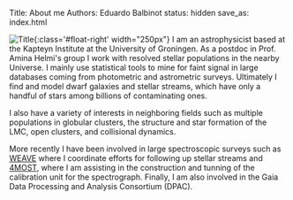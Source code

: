 Title: About me
Authors: Eduardo Balbinot
status: hidden
save_as: index.html


 ![Title]({static}/images/me.jpg#float-right){:class='#float-right' width="250px"}
I am an astrophysicist based at the Kapteyn Institute at the University of
Groningen. As a postdoc in Prof. Amina Helmi's group I work with resolved stellar
populations in the nearby Universe. I mainly use statistical tools to mine for
faint signal in large databases coming from photometric and astrometric
surveys. Ultimately I find and model dwarf galaxies and stellar streams, which
have only a handful of stars among billions of contaminating ones.

I also have a variety of interests in neighboring fields such as multiple
populations in globular clusters, the structure and star formation of the LMC,
open clusters, and collisional dynamics. 

More recently I have been involved in large spectroscopic surveys such as
[WEAVE](https://ingconfluence.ing.iac.es:8444/confluence//display/WEAV/The+WEAVE+Project)
where I coordinate efforts for following up stellar streams and
[4MOST](https://www.eso.org/public/teles-instr/paranal-observatory/surveytelescopes/vista/4most/),
where I am assisting in the construction and tunning of the calibration unit
for the spectrograph. Finally, I am also involved in the Gaia Data Processing
and Analysis Consortium (DPAC).
